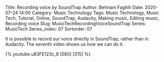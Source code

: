 Title: Recording voice by SoundTrap
Author: Behnam Faghih
Date: 2020-07-24 14:00
Category: Music Technology
Tags: Music Technology, Music Tech, Tutorial, Online, SoundTrap, Audacity, Making music, Editing music, Recording voice
Slug: MusicTechRecordingVoiceSoundTrap
Series: MusicTech
Series_index: 07
Sortorder: 07





It is possible to record our voice directly in SoundTrap, rather than in Audacity. The seventh video shows us how we can do it.

{% youtube u83FE123c_8 [560] [315] %} 
